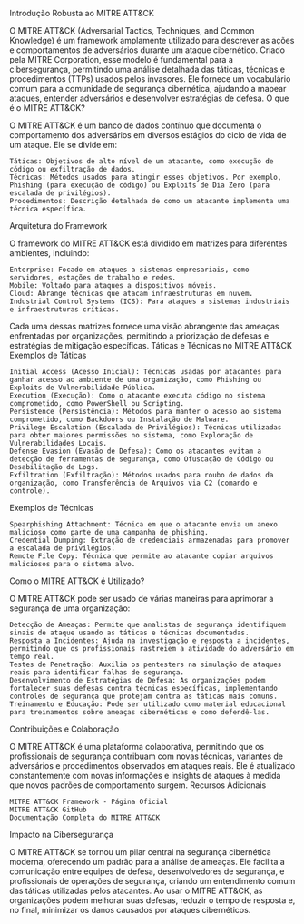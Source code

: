 Introdução Robusta ao MITRE ATT&CK

O MITRE ATT&CK (Adversarial Tactics, Techniques, and Common Knowledge) é um framework amplamente utilizado para descrever as ações e comportamentos de adversários durante um ataque cibernético. Criado pela MITRE Corporation, esse modelo é fundamental para a cibersegurança, permitindo uma análise detalhada das táticas, técnicas e procedimentos (TTPs) usados pelos invasores. Ele fornece um vocabulário comum para a comunidade de segurança cibernética, ajudando a mapear ataques, entender adversários e desenvolver estratégias de defesa.
O que é o MITRE ATT&CK?

O MITRE ATT&CK é um banco de dados contínuo que documenta o comportamento dos adversários em diversos estágios do ciclo de vida de um ataque. Ele se divide em:

    Táticas: Objetivos de alto nível de um atacante, como execução de código ou exfiltração de dados.
    Técnicas: Métodos usados para atingir esses objetivos. Por exemplo, Phishing (para execução de código) ou Exploits de Dia Zero (para escalada de privilégios).
    Procedimentos: Descrição detalhada de como um atacante implementa uma técnica específica.

Arquitetura do Framework

O framework do MITRE ATT&CK está dividido em matrizes para diferentes ambientes, incluindo:

    Enterprise: Focado em ataques a sistemas empresariais, como servidores, estações de trabalho e redes.
    Mobile: Voltado para ataques a dispositivos móveis.
    Cloud: Abrange técnicas que atacam infraestruturas em nuvem.
    Industrial Control Systems (ICS): Para ataques a sistemas industriais e infraestruturas críticas.

Cada uma dessas matrizes fornece uma visão abrangente das ameaças enfrentadas por organizações, permitindo a priorização de defesas e estratégias de mitigação específicas.
Táticas e Técnicas no MITRE ATT&CK
Exemplos de Táticas

    Initial Access (Acesso Inicial): Técnicas usadas por atacantes para ganhar acesso ao ambiente de uma organização, como Phishing ou Exploits de Vulnerabilidade Pública.
    Execution (Execução): Como o atacante executa código no sistema comprometido, como PowerShell ou Scripting.
    Persistence (Persistência): Métodos para manter o acesso ao sistema comprometido, como Backdoors ou Instalação de Malware.
    Privilege Escalation (Escalada de Privilégios): Técnicas utilizadas para obter maiores permissões no sistema, como Exploração de Vulnerabilidades Locais.
    Defense Evasion (Evasão de Defesa): Como os atacantes evitam a detecção de ferramentas de segurança, como Ofuscação de Código ou Desabilitação de Logs.
    Exfiltration (Exfiltração): Métodos usados para roubo de dados da organização, como Transferência de Arquivos via C2 (comando e controle).

Exemplos de Técnicas

    Spearphishing Attachment: Técnica em que o atacante envia um anexo malicioso como parte de uma campanha de phishing.
    Credential Dumping: Extração de credenciais armazenadas para promover a escalada de privilégios.
    Remote File Copy: Técnica que permite ao atacante copiar arquivos maliciosos para o sistema alvo.

Como o MITRE ATT&CK é Utilizado?

O MITRE ATT&CK pode ser usado de várias maneiras para aprimorar a segurança de uma organização:

    Detecção de Ameaças: Permite que analistas de segurança identifiquem sinais de ataque usando as táticas e técnicas documentadas.
    Resposta a Incidentes: Ajuda na investigação e resposta a incidentes, permitindo que os profissionais rastreiem a atividade do adversário em tempo real.
    Testes de Penetração: Auxilia os pentesters na simulação de ataques reais para identificar falhas de segurança.
    Desenvolvimento de Estratégias de Defesa: As organizações podem fortalecer suas defesas contra técnicas específicas, implementando controles de segurança que protejam contra as táticas mais comuns.
    Treinamento e Educação: Pode ser utilizado como material educacional para treinamentos sobre ameaças cibernéticas e como defendê-las.

Contribuições e Colaboração

O MITRE ATT&CK é uma plataforma colaborativa, permitindo que os profissionais de segurança contribuam com novas técnicas, variantes de adversários e procedimentos observados em ataques reais. Ele é atualizado constantemente com novas informações e insights de ataques à medida que novos padrões de comportamento surgem.
Recursos Adicionais

    MITRE ATT&CK Framework - Página Oficial
    MITRE ATT&CK GitHub
    Documentação Completa do MITRE ATT&CK

Impacto na Cibersegurança

O MITRE ATT&CK se tornou um pilar central na segurança cibernética moderna, oferecendo um padrão para a análise de ameaças. Ele facilita a comunicação entre equipes de defesa, desenvolvedores de segurança, e profissionais de operações de segurança, criando um entendimento comum das táticas utilizadas pelos atacantes. Ao usar o MITRE ATT&CK, as organizações podem melhorar suas defesas, reduzir o tempo de resposta e, no final, minimizar os danos causados por ataques cibernéticos.
